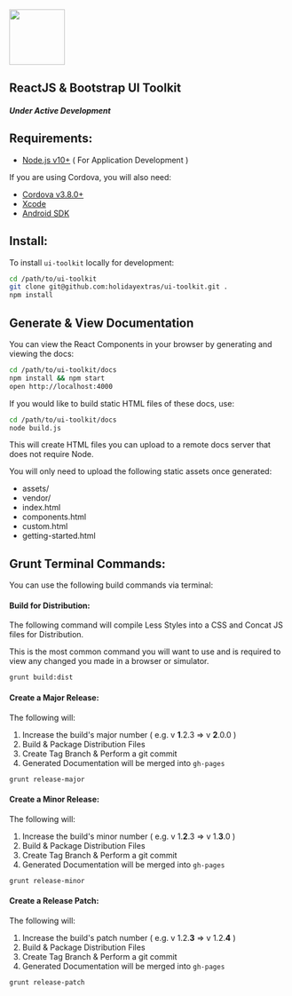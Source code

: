 <img src="http://react-bootstrap.github.io/assets/logo.png" height="100" style="margin-top: 10px">


ReactJS & Bootstrap UI Toolkit
---

##### Under Active Development

Requirements:
---

* [Node.js v10+](http://nodejs.org/) ( For Application Development )

If you are using Cordova, you will also need:

* [Cordova v3.8.0+](http://cordova.apache.org/)
* [Xcode](http://docs.phonegap.com/en/3.5.0/guide_platforms_ios_index.md.html#iOS%20Platform%20Guide)
* [Android SDK](http://docs.phonegap.com/en/3.5.0/guide_platforms_android_index.md.html#Android%20Platform%20Guide)


Install:
---

To install `ui-toolkit` locally for development:

```bash
cd /path/to/ui-toolkit
git clone git@github.com:holidayextras/ui-toolkit.git .
npm install
```

Generate & View Documentation
---

You can view the React Components in your browser by generating and viewing the docs:

```bash
cd /path/to/ui-toolkit/docs
npm install && npm start
open http://localhost:4000
```

If you would like to build static HTML files of these docs, use:

```bash
cd /path/to/ui-toolkit/docs
node build.js
```

This will create HTML files you can upload to a remote docs server that does not require Node.

You will only need to upload the following static assets once generated:

+ assets/
+ vendor/
+ index.html
+ components.html
+ custom.html
+ getting-started.html


Grunt Terminal Commands:
---

You can use the following build commands via terminal:

#### Build for Distribution:

The following command will compile Less Styles into a CSS and Concat JS files for Distribution.

This is the most common command you will want to use and is required to view any changed you made in a browser or simulator.

```bash
grunt build:dist
```

#### Create a Major Release:

The following will:

1. Increase the build's major number ( e.g. v __1__.2.3 => v __2__.0.0 )
2. Build & Package Distribution Files
3. Create Tag Branch & Perform a git commit
4. Generated Documentation will be merged into `gh-pages`

```bash
grunt release-major
```

#### Create a Minor Release:

The following will:

1. Increase the build's minor number ( e.g. v 1.__2__.3 => v 1.__3__.0 )
2. Build & Package Distribution Files
3. Create Tag Branch & Perform a git commit
4. Generated Documentation will be merged into `gh-pages`

```bash
grunt release-minor
```

#### Create a Release Patch:

The following will:

1. Increase the build's patch number ( e.g. v 1.2.__3__ => v 1.2.__4__ )
2. Build & Package Distribution Files
3. Create Tag Branch & Perform a git commit
4. Generated Documentation will be merged into `gh-pages`

```bash
grunt release-patch
```